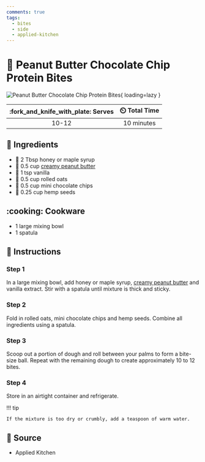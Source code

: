 ```yaml
---
comments: true
tags:
  - bites
  - side
  - applied-kitchen
---
```

# :cookie: Peanut Butter Chocolate Chip Protein Bites

![Peanut Butter Chocolate Chip Protein Bites][2]{ loading=lazy }

| :fork_and_knife_with_plate: Serves | :timer_clock: Total Time |
|:----------------------------------:|:-----------------------: |
| 10-12 | 10 minutes |

## :salt: Ingredients

- :honey_pot: 2 Tbsp honey or maple syrup
- :peanuts: 0.5 cup [creamy peanut butter][1]
- :icecream: 1 tsp vanilla
- :ear_of_rice: 0.5 cup rolled oats
- :chocolate_bar: 0.5 cup mini chocolate chips
- :seedling: 0.25 cup hemp seeds

## :cooking: Cookware

- 1 large mixing bowl
- 1 spatula

## :pencil: Instructions

### Step 1

In a large mixing bowl, add honey or maple syrup, [creamy peanut butter][1] and vanilla extract. Stir with a spatula
until mixture is thick and sticky.

### Step 2

Fold in rolled oats, mini chocolate chips and hemp seeds. Combine all ingredients using a spatula.

### Step 3

Scoop out a portion of dough and roll between your palms to form a bite-size ball. Repeat with the remaining dough to
create approximately 10 to 12 bites.

### Step 4

Store in an airtight container and refrigerate.

!!! tip

    If the mixture is too dry or crumbly, add a teaspoon of warm water.

## :link: Source

- Applied Kitchen

[1]: <../ingredients/peanut-butter.md>
[2]: <../assets/images/peanut-butter-chocolate-chip-protein-bites.jpg>
